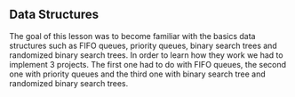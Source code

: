 <h2> Data Structures </h2>

The goal of this lesson was to become familiar with the basics data structures such as FIFO queues, priority queues, binary search trees and randomized binary search
trees. In order to learn how they work we had to implement 3 projects. The first one had to do with FIFO queues, the second one with priority queues and the third one
with binary search tree and randomized binary search trees.
